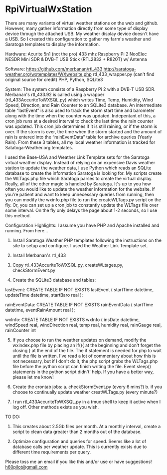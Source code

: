 ﻿# RpiVirtualWxStation

There are many variants of virtual weather stations on the web and github. However, many gather information directly from some type of display device through the attached USB.  My weather display device doesn't have a USB.  So I created this configuration to gather my farm's weather and Saratoga templates to display the information.    

Hardware:
Acurite 5n1 (not the pro) 433 mhz
Raspberry Pi 2
NooElec NESDR Mini SDR & DVB-T USB Stick (RTL2832 + R820T) w/ Antenna

Software:
https://github.com/merbanan/rtl_433
http://saratoga-weather.org/wxtemplates/WXwebsite.php
rtl_433_wrapper.py (can't find original source for credit) 
PHP, Python, SQLite3

System:
The system consists of a Raspberry Pi 2 with a DVB-T USB SDR.  Merbanan's rtl_433.92 is called using a wrapper (rtl_433AccuriteToWXSQL.py) which writes Time, Temp, Humidity, Wind Speed, Direction, and Rain Counter to an SQLite3 database.  An intermediate table “lastEvent” is also used to track the storm start time and barometer along with the time when the counter was updated.  Indepentant of this, a cron job runs at a desired interval to check the last time the rain counter was updated.  This cron job determines if it is still raining, or if the storm is over.  If the storm is over, the time when the storm started and the amount of rain is entered into the “rainEventData” table for archive queries (Yearly Rain). From these 3 tables, all my local weather information is tracked for Satatoga-Weather.org templates.  

I used the Base-USA and Weather Link Template sets for the Saratoga virtual weather display. Instead of relying on an expensive Davis weather station to update the weather data, I use Python which reads an SQLite database to create the information Saratoga is looking for.  My scripts create the WLTags.php file which Saratoga parses to create the virtual display.  Really, all of the other magic is handled by Saratoga.  It's up to you how often you would like to update the weather information for the website.  If you're patient and want to keep unnecessary queries from running, then you can modify the wxinfo.php file to run the createWLTags.py script on the fly. Or, you can set up a cron job to constantly update the WLTags file over some interval.  On the fly only delays the page about 1-2 seconds, so I use this method.  

Configuration Highlights:
I assume you have PHP and Apache installed and running.  From here...

1. Install Saratoga Weather PHP templates following the instructions on the site to setup and configure.  I used the Weather Link Template set.  

2. Install Merbanan's rtl_433 

3. Copy  rtl_433AccuriteToWXSQL.py, createWLtages.py, checkStormEvent.py

4. Create the SQLite3 database and tables:

lastEvent: 
   CREATE TABLE IF NOT EXISTS lastEvent (
       startTime               datetime,
       updateTime              datetime,
       startBaro               real
    );

rainEventData:
 CREATE TABLE IF NOT EXISTS rainEventData (
        startTime               datetime,
        eventRainAmount         real
   );

wxInfo: 
CREATE TABLE IF NOT EXISTS wxInfo (
        insDate                 datetime,
        windSpeed               real,
        windDirection           real,
        temp                    real,
        humidity                real,
        rainGauge               real,
        rainCounter             int



5. If you choose to run the weather updates on demand, modify the wxindex.php file by placing an if(){ at the beginning and don't forget the closing } at the end of the file.  The if statement is needed for php to wait until the file is written. I've read a lot of commentary about how this is not necessary, but if I don't do it, the php script grabs the WLTags.php file before the python script can finish writing the file.  Event sleep() statements in the python script didn't' help.  If you have a better way, please let me know!  

	<?php
	$result = exec('/path/to/createWLTags.py');
	if ($result){
		require_once("Settings.php");
		require_once("common.php");
		#############################################################
		$TITLE= $SITE['organ'] . " - Home";
		... 
		... 
		... 
		#####################################################################
		include("footer.php");
	}

6. Create the crontab jobs:
	a. checkStormEvent.py (every 6 mins?)
	b. if you choose to continually update weather creatWLTags.py (every minute?)

7.  I run rtl_433AccuriteToWXSQL.py in a tmux shell to keep it active when I log off.  Other methods exists as you wish. 

TO DO:  
1.  This creates about 2.5Gb files per month.  At a monthly interval, create a script to clean data greater than 2 months out of the database.  

2.  Optimize configuration and queries for speed. Seems like a lot of database calls per weather update.  This is currently exists due to different time requirements per query.  

Please toss me an email if you like this and/or use or have suggestions!
h60pilot@gmail.com
